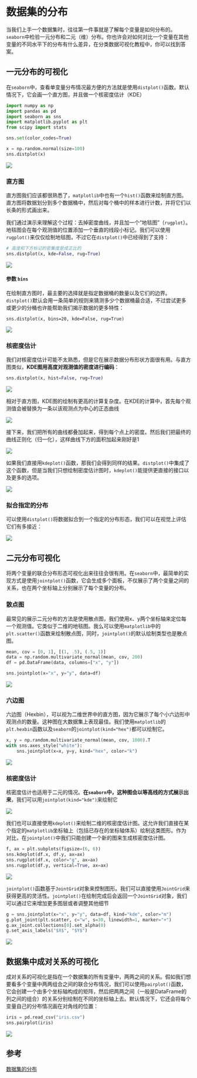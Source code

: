 # 数据集的分布

当我们上手一个数据集时，往往第一件事就是了解每个变量是如何分布的。`seaborn`中检验一元分布和二元（维）分布。你也许会对如何对比一个变量在其他变量的不同水平下的分布有什么差异，在分类数据可视化教程中，你可以找到答案。

## 一元分布的可视化

在`seaborn`中，查看单变量分布情况最方便的方法就是使用`distplot()`函数。默认情况下，它会画一个直方图，并且做一个核密度估计（KDE）

```python
import numpy as np
import pandas as pd
import seaborn as sns
import matplotlib.pyplot as plt
from scipy import stats

sns.set(color_codes=True)

x = np.random.normal(size=100)
sns.distplot(x)
```

<img src="https://raw.githubusercontent.com/HG1227/image/master/img_tuchuang/20200511100654.png"/>

### 直方图

直方图我们应该都很熟悉了，`matplotlib`中也有一个`hist()`函数来绘制直方图。直方图将数据划分到多个数据桶中，然后对每个桶中的样本进行计数，并将它们以长条的形式画出来。

我们通过演示来理解这个过程：去掉密度曲线，并且加一个“地毯图”（`rugplot`）。地毯图会在每个观测值的位置添加一个垂直的线段小标记。我们可以使用`rugplot()`来仅仅绘制地毯图，不过它在`distplot()`中已经得到了支持：

```python
# 高度和下方标记的密集度是成正比的
sns.distplot(x, kde=False, rug=True)
```

<img src="https://raw.githubusercontent.com/HG1227/image/master/img_tuchuang/20200511100913.png"/>

#### 参数 `bins`

在绘制直方图时，最主要的选择就是指定数据桶的数量以及它们的边界。`distplot()`默认会用一条简单的规则来猜测多少个数据桶最合适，不过尝试更多或更少的分桶也许能帮助我们揭示数据的更多特性：

```
sns.distplot(x, bins=20, kde=False, rug=True)
```

<img src="https://raw.githubusercontent.com/HG1227/image/master/img_tuchuang/20200511101057.png"/>

### 核密度估计

我们对核密度估计可能不太熟悉，但是它在展示数据分布形状方面很有用。与直方图类似，**KDE图用高度对观测值的密度进行编码**：

```python
sns.distplot(x, hist=False, rug=True)
```

<img src="https://raw.githubusercontent.com/HG1227/image/master/img_tuchuang/20200511101310.png"/>



相对于直方图，KDE图的绘制有更高的计算复杂度。在KDE的计算中，首先每个观测值会被替换为一条以该观测点为中心的正态曲线

<img src="https://raw.githubusercontent.com/HG1227/image/master/img_tuchuang/20200511101636.png"/>

接下来，我们把所有的曲线都叠加起来，得到每个点上的密度。然后我们把最终的曲线正则化（归一化），这样曲线下方的面积加起来刚好是1

<img src="https://raw.githubusercontent.com/HG1227/image/master/img_tuchuang/20200511101750.png"/>

如果我们直接用`kdeplot()`函数，那我们会得到同样的结果。`distplot()`中集成了这个函数，但是当我们只想绘制密度估计图时，`kdeplot()`能提供更直接的接口以及更多的选项。

<img src="https://raw.githubusercontent.com/HG1227/image/master/img_tuchuang/20200511101856.png"/>

### 拟合指定的分布

可以使用`distplot()`将数据拟合到一个指定的分布形态，我们可以在视觉上评估它们有多接近：

<img src="https://raw.githubusercontent.com/HG1227/image/master/img_tuchuang/20200511102105.png"/>

## 二元分布可视化

将两个变量的联合分布形态可视化出来往往会很有用。在`seaborn`中，最简单的实现方式是使用`jointplot()`函数，它会生成多个面板，不仅展示了两个变量之间的关系，也在两个坐标轴上分别展示了每个变量的分布。

### 散点图

最常见的展示二元分布的方法是使用散点图，我们使用x、y两个坐标轴来定位每一个观测值。它类似于二维的地毯图。我么可以使用`matplotlib`中的`plt.scatter()`函数来绘制散点图，同时，`jointplot()`的默认绘制类型也是散点图。

```python
mean, cov = [0, 1], [(1, .5), (.5, 1)]
data = np.random.multivariate_normal(mean, cov, 200)
df = pd.DataFrame(data, columns=["x", "y"])

sns.jointplot(x="x", y="y", data=df)
```

<img src="https://raw.githubusercontent.com/HG1227/image/master/img_tuchuang/20200511102416.png"/>

### 六边图

六边图（Hexbin），可以视为二维世界中的直方图，因为它展示了每个小六边形中观测点的数量。这种图在大数据集上表现最佳。我们使用`matplotlib`的`plt.hexbin`函数以及`seaborn`的`jointplot(kind="hex")`都可以绘制它。

```python
x, y = np.random.multivariate_normal(mean, cov, 1000).T
with sns.axes_style("white"):
    sns.jointplot(x=x, y=y, kind="hex", color="k")
```

<img src="https://raw.githubusercontent.com/HG1227/image/master/img_tuchuang/20200511102724.png"/>

### 核密度估计

核密度估计也适用于二元的情况。**在`seaborn`中，这种图会以等高线的方式展示出来**，我们可以用`jointplot(kind="kde")`来绘制它

<img src="https://raw.githubusercontent.com/HG1227/image/master/img_tuchuang/20200511102925.png"/>

我们也可以直接使用`kdeplot()`来绘制二维的核密度估计图。这允许我们直接在某个指定的`matplotlib`坐标轴上（包括已存在的坐标轴体系）绘制这类图形。作为对比，在`jointplot()`中我们只能创建一个新的图来生成核密度估计图。

```python
f, ax = plt.subplots(figsize=(6, 6))
sns.kdeplot(df.x, df.y, ax=ax)
sns.rugplot(df.x, color="g", ax=ax)
sns.rugplot(df.y, vertical=True, ax=ax)
```

<img src="https://raw.githubusercontent.com/HG1227/image/master/img_tuchuang/20200511103103.png"/>

`jointplot()`函数基于`JointGrid`对象来控制图形。我们可以直接使用`JointGrid`来获得更高的灵活性。`jointplot()`在绘制完成后会返回一个`JointGrid`对象，我们可以通过它来增加更多图层或者调整其他细节

```python
g = sns.jointplot(x="x", y="y", data=df, kind="kde", color="m")
g.plot_joint(plt.scatter, c="w", s=30, linewidth=1, marker="+")
g.ax_joint.collections[0].set_alpha(0)
g.set_axis_labels("$X$", "$Y$")
```

<img src="https://raw.githubusercontent.com/HG1227/image/master/img_tuchuang/20200511103513.png"/>

## 数据集中成对关系的可视化

成对关系的可视化是指在一个数据集的所有变量中，两两之间的关系。假如我们想要看多个变量中两两组合之间的联合分布情况，我们可以使用`pairplot()`函数，它会创建一个由多个坐标轴构成的矩阵，然后把两两之间（一般是DataFrame的列之间的组合）的关系分别绘制在不同的坐标轴上去。默认情况下，它还会将每个变量自己的分布情况画在对角线的位置：

```python
iris = pd.read_csv("iris.csv")
sns.pairplot(iris)
```

<img src="https://raw.githubusercontent.com/HG1227/image/master/img_tuchuang/20200511103816.png"/>



## 参考

<a href="https://zhuanlan.zhihu.com/p/52977472" blank="">数据集的分布</a> 

<a href="" blank=""></a>